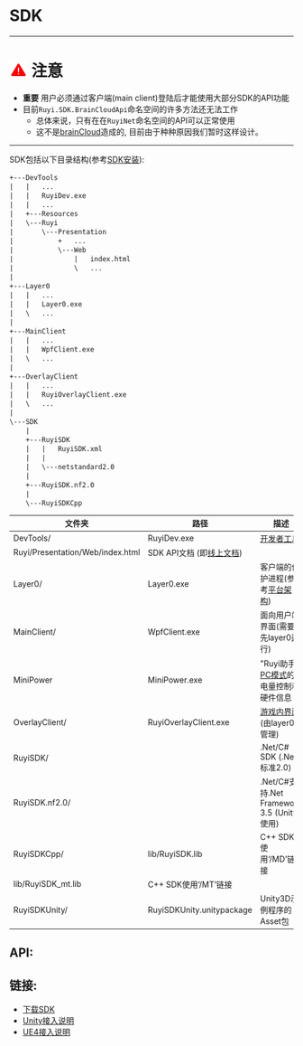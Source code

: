 # SDK

---
# ![](/docs/img/warning.png) 注意

- __重要__ 用户必须通过客户端(main client)登陆后才能使用大部分SDK的API功能
- 目前`Ruyi.SDK.BrainCloudApi`命名空间的许多方法还无法工作
	- 总体来说，只有在在`RuyiNet`命名空间的API可以正常使用
    - 这不是[brainCloud](http://getbraincloud.com/)造成的, 目前由于种种原因我们暂时这样设计。

---

SDK包括以下目录结构(参考[SDK安装](../tutorials/setup.md)):
```
+---DevTools
|   |   ...
|   |   RuyiDev.exe
|   |   ...
|   +---Resources
|   \---Ruyi
|       \---Presentation
|           +   ...
|           \---Web
|               |   index.html
|               \   ...
|                       
+---Layer0
|   |   ...
|   |   Layer0.exe
|   \   ...
|                               
+---MainClient
|   |   ...
|   |   WpfClient.exe
|   \   ...
|
+---OverlayClient
|   |   ...
|   |   RuyiOverlayClient.exe
|   \   ...
|
\---SDK
    |   
    +---RuyiSDK
    |   |   RuyiSDK.xml
    |   |   
    |   \---netstandard2.0
    |               
    +---RuyiSDK.nf2.0
    |       
    \---RuyiSDKCpp
```

文件夹 | 路径 | 描述
-|-|-
DevTools/ | RuyiDev.exe | [开发者工具](devtool.md)
| Ruyi/Presentation/Web/index.html | SDK API文档 (即[线上文档](http://dev.playruyi.com/api))
Layer0/ | Layer0.exe | 客户端的保护进程(参考[平台架构](layer0.md))
MainClient/ | WpfClient.exe | 面向用户端界面(需要先layer0运行)
MiniPower | MiniPower.exe | "Ruyi助手"; [PC模式](pc_mode.md)的电量控制和硬件信息
OverlayClient/ | RuyiOverlayClient.exe | [游戏内界面](overlay.md) (由layer0管理)
RuyiSDK/ | | .Net/C# SDK (.Net标准2.0)
RuyiSDK.nf2.0/ | | .Net/C#支持.Net Framework 3.5 (Unity使用)
RuyiSDKCpp/ | lib/RuyiSDK.lib | C++ SDK使用‘/MD’链接
| lib/RuyiSDK_mt.lib | C++ SDK使用‘/MT’链接
RuyiSDKUnity/ | RuyiSDKUnity.unitypackage | Unity3D示例程序的Asset包

## API:

## 链接:

* [下载SDK](http://dev.playruyi.com/uservices)
* [Unity接入说明](unity.md)
* [UE4接入说明](ue4.md)

